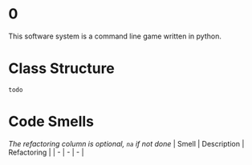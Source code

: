 # 0
This software system is a command line game written in python.

# Class Structure
`todo`

# Code Smells
*The refactoring column is optional, `na` if not done*
| Smell | Description | Refactoring |
| - | - | - |